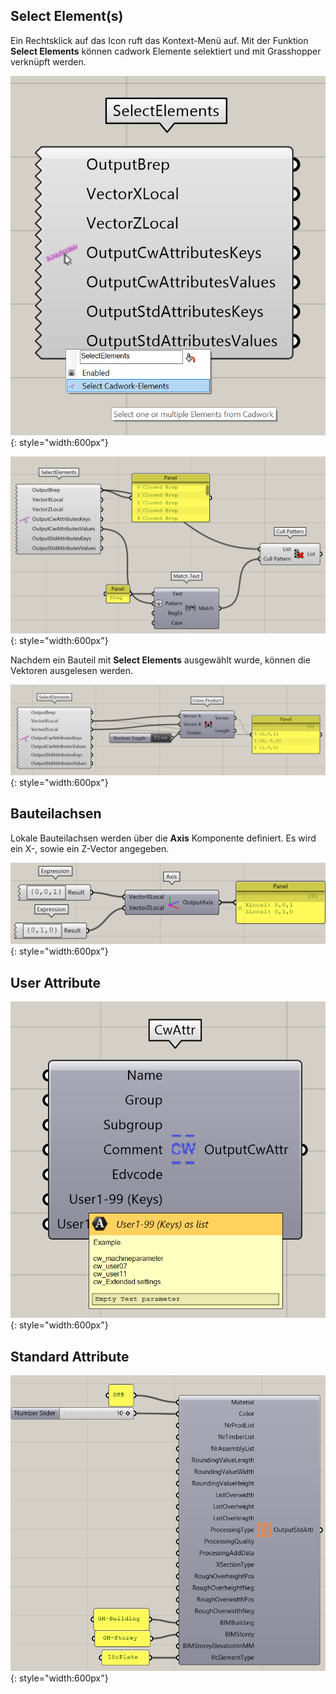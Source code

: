 ## Select Element(s)

Ein Rechtsklick auf das Icon ruft das Kontext-Menü auf. 
Mit der Funktion **Select Elements** können cadwork Elemente selektiert und mit Grasshopper verknüpft werden. 

![Backup Text](../img/select_brep.png "BREP"){: style="width:600px"}

![Backup Text](../img/brep.png "BREP"){: style="width:600px"}

Nachdem ein Bauteil mit **Select Elements** ausgewählt wurde, können die Vektoren ausgelesen werden. 

![Backup Text](../img/cross.png "Axis-Cross Product"){: style="width:600px"}

## Bauteilachsen

Lokale Bauteilachsen werden über die **Axis** Komponente definiert. 
Es wird ein X-, sowie ein Z-Vector angegeben. 

![Backup Text](../img/axis1.png "Axis"){: style="width:600px"}



## User Attribute

![Backup Text](../img/attr.png "Axis"){: style="width:600px"}


## Standard Attribute

![Backup Text](../img/std_attr.png "Axis"){: style="width:600px"}